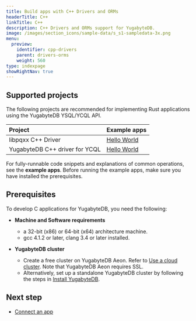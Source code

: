 ```yaml
---
title: Build apps with C++ Drivers and ORMs
headerTitle: C++
linkTitle: C++
description: C++ Drivers and ORMs support for YugabyteDB.
image: /images/section_icons/sample-data/s_s1-sampledata-3x.png
menu:
  preview:
    identifier: cpp-drivers
    parent: drivers-orms
    weight: 560
type: indexpage
showRightNav: true
---
```


## Supported projects

The following projects are recommended for implementing Rust applications using the YugabyteDB YSQL/YCQL API.

| Project | Example apps |
| :------ | :----------- |
| libpqxx C++ Driver | [Hello World](ysql/) |
| YugabyteDB C++ driver for YCQL | [Hello World](ycql/) |

For fully-runnable code snippets and explanations of common operations, see the **example apps**. Before running the example apps, make sure you have installed the prerequisites.

## Prerequisites

To develop C applications for YugabyteDB, you need the following:

- **Machine and Software requirements**
  - a 32-bit (x86) or 64-bit (x64) architecture machine.
  - gcc 4.1.2 or later, clang 3.4 or later installed.

- **YugabyteDB cluster**
  - Create a free cluster on YugabyteDB Aeon. Refer to [Use a cloud cluster](../../quick-start-yugabytedb-managed/). Note that YugabyteDB Aeon requires SSL.
  - Alternatively, set up a standalone YugabyteDB cluster by following the steps in [Install YugabyteDB](../../quick-start/).

## Next step

- [Connect an app](ysql/)